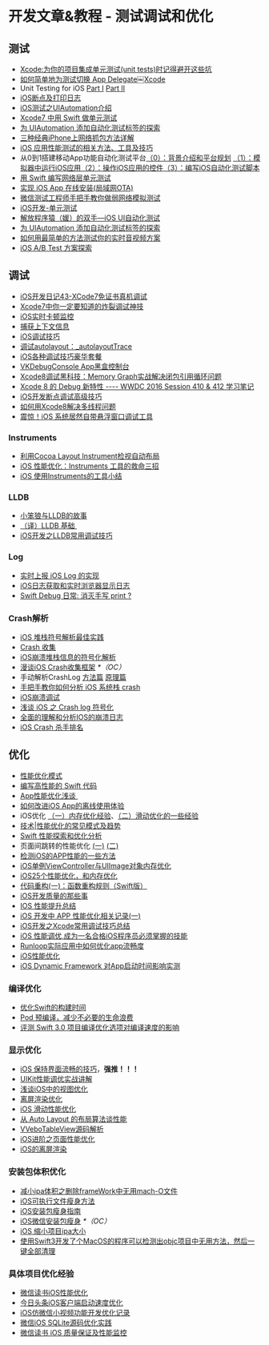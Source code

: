 # 开发文章&教程 - 测试调试和优化
## 测试
- [Xcode:为你的项目集成单元测试(unit tests)时记得避开这些坑][1]
- [如何简单地为测试切换 App Delegate￼Xcode][2] 
- Unit Testing for iOS [Part Ⅰ][3] [Part Ⅱ][4]
- [iOS断点及打印日志][5]
- [iOS测试之UIAutomation介绍][6]
- [Xcode7 中用 Swift 做单元测试][7]
- [为 UIAutomation 添加自动化测试标签的探索][8]
- [三种经典iPhone上网络抓包方法详解][9]
- [iOS 应用性能测试的相关方法、工具及技巧][10]
- 从0到1搭建移动App功能自动化测试平台[（0）：背景介绍和平台规划][11] [（1）：模拟器中运行iOS应用][12][（2）：操作iOS应用的控件][13][（3）：编写iOS自动化测试脚本][14]
- [用 Swift 编写网络层单元测试][15]
- [实现 iOS App 在线安装(局域网OTA)][16]
- [微信测试工程师手把手教你做弱网络模拟测试][17]
- [iOS开发-单元测试][18]
- [解放程序猿（媛）的双手—iOS UI自动化测试][19]
- [为 UIAutomation 添加自动化测试标签的探索][20]
- [如何用最简单的方法测试你的实时音视频方案][21]
- [iOS A/B Test 方案探索][22]

## 调试
- [iOS开发日记43-XCode7免证书真机调试][23]
- [Xcode7中你一定要知道的炸裂调试神技][24]
- [iOS实时卡顿监控][25]
- [捕获上下文信息][26]
- [iOS调试技巧][27]
- [调试autolayout：\_autolayoutTrace][28]
- [iOS各种调试技巧豪华套餐][29]
- [VKDebugConsole App黑盒控制台][30]
- [Xcode8调试黑科技：Memory Graph实战解决闭包引用循环问题][31]
- [Xcode 8 的 Debug 新特性 ---- WWDC 2016 Session 410 & 412 学习笔记][32]
- [iOS开发断点调试高级技巧][33]
- [如何用Xcode8解决多线程问题][34]
- [震惊！iOS 系统居然自带悬浮窗口调试工具][35]

### Instruments
- [利用Cocoa Layout Instrument检视自动布局][36]
- [iOS 性能优化：Instruments 工具的救命三招][37]
- [iOS 使用Instruments的工具小结][38]

### LLDB
- [小笨狼与LLDB的故事][39]
- [（译）LLDB 基础 ][40]
- [iOS开发之LLDB常用调试技巧][41]

### Log
- [实时上报 iOS Log 的实现][42]
- [iOS日志获取和实时浏览器显示日志][43]
- [Swift Debug 日常: 消灭手写 print ?][44]

### Crash解析
- [iOS 堆栈符号解析最佳实践][45]
- [Crash 收集][46]
- [iOS崩溃堆栈信息的符号化解析][47]
- [漫谈iOS Crash收集框架][48] _\*（OC）_
- 手动解析CrashLog [方法篇][49] [原理篇][50]
- [手把手教你如何分析 iOS 系统栈 crash][51]
- [iOS崩溃调试][52]
- [浅谈 iOS 之 Crash log 符号化][53]
- [全面的理解和分析IOS的崩溃日志][54]
- [iOS Crash 杀手排名][55]

## 优化
- [性能优化模式][56]
- [编写高性能的 Swift 代码][57]
- [App性能优化浅谈 ][58]
- [如何改进iOS App的离线使用体验][59]
- iOS优化 [（一）内存优化经验][60]、[（二）滑动优化的一些经验][61]
- [技术|性能优化的常见模式及趋势][62]
- [Swift 性能探索和优化分析][63]
- 页面间跳转的性能优化 [(一)][64] [(二)][65]
- [检测iOS的APP性能的一些方法][66]
- [iOS单例ViewController与UIImage对象内存优化][67]
- [iOS25个性能优化，和内存优化][68]
- [代码重构(一)：函数重构规则（Swift版）][69]
- [iOS开发质量的那些事][70]
- [IOS 性能提升总结][71]
- [iOS 开发中 APP 性能优化相关记录(一)][72]
- [iOS开发之Xcode常用调试技巧总结][73]
- [iOS 性能调优,成为一名合格iOS程序员必须掌握的技能][74]
- [Runloop实际应用中如何优化app流畅度][75]
- [iOS性能优化][76]
- [iOS Dynamic Framework 对App启动时间影响实测][77]

### 编译优化
- [优化Swift的构建时间][78]
- [Pod 预编译，减少不必要的生命浪费][79]
- [评测 Swift 3.0 项目编译优化选项对编译速度的影响][80]

### 显示优化
- [iOS 保持界面流畅的技巧][81]，**强推！！！**
- [UIKit性能调优实战讲解][82]
- [浅谈iOS中的视图优化][83]
- [离屏渲染优化][84]
- [iOS 滑动性能优化][85]
- [从 Auto Layout 的布局算法谈性能][86]
- [VVeboTableView源码解析][87]
- [iOS进阶之页面性能优化][88]
- [iOS的离屏渲染][89]

### 安装包体积优化
- [减小ipa体积之删除frameWork中无用mach-O文件][90]
- [iOS可执行文件瘦身方法][91]
- [iOS安装包瘦身指南][92]
- [iOS微信安装包瘦身][93] _\*（OC）_
- [iOS 缩小项目ipa大小][94]
- [使用Swift3开发了个MacOS的程序可以检测出objc项目中无用方法，然后一键全部清理][95]

### 具体项目优化经验
- [微信读书iOS性能优化][96]
- [今日头条iOS客户端启动速度优化][97]
- [iOS仿微信小视频功能开发优化记录][98]
- [微信iOS SQLite源码优化实践][99]
- [微信读书 iOS 质量保证及性能监控][100]

[1]:	http://www.jianshu.com/p/d15a7dea0c5a "Xcode:为你的项目集成单元测试(unit tests)时记得避开这些坑"
[2]:	http://www.cocoachina.com/ios/20151222/14766.html
[3]:	http://chengway.in/unit-testing-for-ios-part-i/ "Unit Testing for iOS Part Ⅰ"
[4]:	http://chengway.in/unit-testing-for-ios-part-ii/ "Unit Testing for iOS Part Ⅱ"
[5]:	http://www.cnblogs.com/jsin-han/p/5156384.html "iOS断点及打印日志"
[6]:	http://summertreee.github.io/blog/2016/02/29/iosce-shi-zhi-uiautomationjie-shao/ "iOS测试之UIAutomation介绍"
[7]:	http://swift.gg/2016/03/23/unit-testing-swift/ "Xcode7 中用 Swift 做单元测试"
[8]:	http://yulingtianxia.com/blog/2016/03/28/Add-UITest-Label-for-UIAutomation/ "为 UIAutomation 添加自动化测试标签的探索"
[9]:	http://www.cnblogs.com/TingyunAPM/p/5302867.html "三种经典iPhone上网络抓包方法详解"
[10]:	http://ios.jobbole.com/84918/ "iOS 应用性能测试的相关方法、工具及技巧"
[11]:	http://debugtalk.com/post/build-app-automated-test-platform-from-0-to-1-backgroud-introduction "从0到1搭建移动App功能自动化测试平台（0）：背景介绍和平台规划"
[12]:	http://debugtalk.com/post/build-app-automated-test-platform-from-0-to-1-Appium-inspector-iOS-simulator "从0到1搭建移动App功能自动化测试平台（1）：模拟器中运行iOS应用"
[13]:	http://debugtalk.com/post/build-app-automated-test-platform-from-0-to-1-Appium-interrogate-iOS-UI "从0到1搭建移动App功能自动化测试平台（2）：操作iOS应用的控件"
[14]:	http://debugtalk.com/post/build-app-automated-test-platform-from-0-to-1-write-iOS-testcase-scripts "从0到1搭建移动App功能自动化测试平台（3）：编写iOS自动化测试脚本"
[15]:	http://www.jianshu.com/p/9a89aea48257 "用 Swift 编写网络层单元测试"
[16]:	http://www.jianshu.com/p/0546968b2d91 "实现 iOS App 在线安装(局域网OTA)"
[17]:	http://mp.weixin.qq.com/s?__biz=MzAxMzYyNDkyNA==&mid=2651332070&idx=1&sn=2fae22d0089b0af8ace73280f05492b1&scene=1&srcid=0530uZEAvbQFuj1HUrTYUtVd#wechat_redirect
[18]:	http://www.jianshu.com/p/11124d7f4968 "iOS开发-单元测试"
[19]:	http://tmq.qq.com/2016/06/uitestingiosautomation/ "解放程序猿（媛）的双手—iOS UI自动化测试"
[20]:	http://yulingtianxia.com/blog/2016/03/28/Add-UITest-Label-for-UIAutomation/ "为 UIAutomation 添加自动化测试标签的探索"
[21]:	http://www.52im.net/thread-535-1-1.html
[22]:	http://blog.flight.dev.qunar.com/2017/01/09/ios-abtest-explore/
[23]:	http://www.cnblogs.com/Twisted-Fate/p/4935487.html "iOS开发日记43-XCode7免证书真机调试"
[24]:	http://www.jianshu.com/p/70ed36cf8a98
[25]:	http://www.tanhao.me/code/151113.html/ "iOS实时卡顿监控"
[26]:	http://swift.gg/2015/11/16/capturing-context-swiftlang/ "捕获上下文信息"
[27]:	http://www.henishuo.com/ios-lldb-debug-tech/ "iOS调试技巧"
[28]:	http://www.jianshu.com/p/3d642af85171 "调试autolayout：_autolayoutTrace（20160323补充）"
[29]:	http://www.cnblogs.com/androidshouce/p/5586212.html "iOS各种调试技巧豪华套餐"
[30]:	http://awhisper.github.io/2016/05/22/VKDebugConsole-App%E9%BB%91%E7%9B%92%E6%8E%A7%E5%88%B6%E5%8F%B0/ "VKDebugConsole App黑盒控制台"
[31]:	http://www.jianshu.com/p/f792f9aa2e45 "Xcode8调试黑科技：Memory Graph实战解决闭包引用循环问题"
[32]:	http://www.jianshu.com/p/074072c33916 "Xcode 8 的 Debug 新特性 ---- WWDC 2016 Session 410 & 412 学习笔记"
[33]:	http://www.jianshu.com/p/8e9fc9a8ab78
[34]:	http://mp.weixin.qq.com/s/G6toqzbF5dEKemSg6H7DRg
[35]:	http://swift.gg/2017/05/27/ui-debugging-information-overlay/ "[Jinkey 原创]震惊！iOS 系统居然自带悬浮窗口调试工具"
[36]:	http://www.cocoachina.com/ios/20151105/13927.html
[37]:	https://blog.leancloud.cn/2835/
[38]:	http://www.cnblogs.com/ljcgood66/p/6607396.html "iOS 使用Instruments的工具小结"
[39]:	http://www.jianshu.com/p/e89af3e9a8d7 "小笨狼与LLDB的故事"
[40]:	https://segmentfault.com/a/1190000004976815 "[译] LLDB 基础"
[41]:	http://devthinking.com/ios%E5%BC%80%E5%8F%91%E4%B9%8Blldb%E5%B8%B8%E7%94%A8%E8%B0%83%E8%AF%95%E6%8A%80%E5%B7%A7/
[42]:	http://mp.weixin.qq.com/s?__biz=MzIwMTYzMzcwOQ==&mid=2650948350&idx=1&sn=102e05d9ffb80ede917cf3f3b5959e19&scene=1&srcid=05294DgJYqxeAuyOCIlBuPkU&from=groupmessage&isappinstalled=0#wechat_redirect
[43]:	https://yohunl.com/iosri-zhi-huo-qu-he-shi-shi-liu-lan-qi-xian-shi-ri-zhi/ "iOS日志获取和实时浏览器显示日志"
[44]:	http://www.jianshu.com/p/55ce421e47e9 "Swift Debug 日常: 消灭手写 print ?"
[45]:	http://mp.weixin.qq.com/s?__biz=MzI1MTA1MzM2Nw==&mid=2649796873&idx=1&sn=277473e13b99b6488609181df7b3b9ff&chksm=f1fcc551c68b4c47f95a6519c0a863c9c6fb29f278903c1b8c5bb036bf26783fb9431c9d6461&scene=0#wechat_redirect
[46]:	https://wilddylan.github.io/2016/08/05/Crash/ "Crash 收集"
[47]:	http://crash.163.com/#news/!newsId=25 "iOS崩溃堆栈信息的符号化解析"
[48]:	http://nianxi.net/ios/ios-crash-reporter/
[49]:	http://foggry.com/blog/2015/07/27/ru-he-shou-dong-jie-xi-crashlog/ "手动解析CrashLog之----方法篇"
[50]:	http://foggry.com/blog/2015/08/10/ru-he-shou-dong-jie-xi-crashlogzhi-yuan-li-pian/ "手动解析CrashLog之----原理篇"
[51]:	http://bugly.qq.com/bbs/forum.php?mod=viewthread&tid=194
[52]:	http://www.jianshu.com/p/77660e626874 "iOS崩溃调试"
[53]:	http://news.oneapm.com/crash-log-ios/ "浅谈 iOS 之 Crash log 符号化"
[54]:	http://www.jianshu.com/p/5119f76d93d6
[55]:	http://www.jianshu.com/p/c7efbc283480
[56]:	http://tech.meituan.com/performance_tuning_pattern.html "性能优化模式"
[57]:	http://www.oschina.net/translate/swift-optimizationtips
[58]:	http://blog.csdn.net/wwj_748/article/details/50322581 "App性能优化浅谈"
[59]:	http://www.cnblogs.com/jgCho/p/5287185.html "如何改进iOS App的离线使用体验"
[60]:	http://www.jianshu.com/p/ef52250df748 "iOS优化（一）内存优化经验"
[61]:	http://www.jianshu.com/p/f72da9dd48e2 "iOS优化（二）滑动优化的一些经验"
[62]:	http://mp.weixin.qq.com/s?__biz=MzA5MTA0NjgzMQ==&mid=402378996&idx=1&sn=375044215c5189638570291fb89afa45&scene=1&srcid=0107C7OW9W8ANejPmmfcVRrB&from=groupmessage&isappinstalled=0#wechat_redirect
[63]:	https://onevcat.com/2016/02/swift-performance/ "Swift 性能探索和优化分析"
[64]:	http://www.jianshu.com/p/77847c0027c9 "页面间跳转的性能优化(一)"
[65]:	http://www.jianshu.com/p/92532c2b1d55 "页面间跳转的性能优化(二)"
[66]:	http://www.starming.com/index.php
[67]:	http://blog.talisk.cn/blog/2016/03/30/iOS-Singleton-ViewController-Performance-optimization/
[68]:	http://www.cnblogs.com/GYCocoa/p/5404325.html "iOS25个性能优化，和内存优化"
[69]:	http://www.cnblogs.com/ludashi/p/5223241.html "代码重构(一)：函数重构规则（Swift版）"
[70]:	http://crash.163.com/#news/!newsId=12 "iOS开发质量的那些事"
[71]:	http://www.jianshu.com/p/866ba7a38a23 "IOS 性能提升总结"
[72]:	http://devxiaofan.com/2016/10/07/iOS-%E5%BC%80%E5%8F%91%E4%B8%AD-APP-%E6%80%A7%E8%83%BD%E4%BC%98%E5%8C%96%E7%9B%B8%E5%85%B3%E8%AE%B0%E5%BD%95-%E4%B8%80/ "iOS 开发中 APP 性能优化相关记录(一)"
[73]:	http://www.jianshu.com/p/d8bc3d74dc3e
[74]:	http://www.jianshu.com/p/05b68c84913a
[75]:	http://www.jianshu.com/p/2db318d68e7e
[76]:	http://blog.csdn.net/qq_26359763/article/details/51638925
[77]:	http://www.jianshu.com/p/3263009e9228
[78]:	http://geek.csdn.net/news/detail/73501
[79]:	https://mp.weixin.qq.com/s?__biz=MzIwMTYzMzcwOQ==&mid=2650948341&idx=1&sn=bf12097fe33d3bb553fab040a394eab6
[80]:	https://zhuanlan.zhihu.com/p/23169818
[81]:	http://blog.ibireme.com/2015/11/12/smooth_user_interfaces_for_ios/
[82]:	http://www.jianshu.com/p/619cf14640f3 "UIKit性能调优实战讲解"
[83]:	http://www.jianshu.com/p/5c968a240e27 "浅谈iOS中的视图优化"
[84]:	http://www.jianshu.com/p/ca51c9d3575b "离屏渲染优化"
[85]:	http://www.cnblogs.com/smileEvday/articles/iOS_performance.html "iOS 滑动性能优化"
[86]:	http://draveness.me/layout-performance/ "从 Auto Layout 的布局算法谈性能"
[87]:	http://www.jianshu.com/p/78027a3a2c41
[88]:	http://www.jianshu.com/p/1b5cbf155b31
[89]:	http://www.imlifengfeng.com/blog/?p=593 "iOS的离屏渲染"
[90]:	http://jaq.alibaba.com/community/art/show?articleid=229 "减小ipa体积之删除frameWork中无用mach-O文件"
[91]:	http://www.cnblogs.com/jgCho/p/5627169.html "iOS可执行文件瘦身方法"
[92]:	http://www.zoomfeng.com/blog/ipa-size-thin.html "iOS安装包瘦身指南"
[93]:	https://mp.weixin.qq.com/s?__biz=MzAwNDY1ODY2OQ==&mid=207986417&idx=1&sn=77ea7d8e4f8ab7b59111e78c86ccfe66&scene=1&srcid=1024pgRuhHtElUqPlXjsizht&key=b410d3164f5f798e9752971b4cb76dd5efae6b5c2f1f10cbafd3573c6186c16ee60ce346711f7433ff6ab0d6aa974e3e&ascene=0&uin=MTQxOTU1ODg4MQ==&devicetype=iMac+MacBookPro11,5+OSX+OSX+10.11+build(15A284)&version=11020201&pass_ticket=h1CfhovWAS61j24tFYTljyTFl4r9BUlFON7H+Nl6hMV1ZpVN2kG4/LL6yxnDUjd9
[94]:	http://www.jianshu.com/p/fe857394a61f
[95]:	http://www.jianshu.com/p/a53480ad0364
[96]:	http://dev.qq.com/topic/578c93ca9644bd524bfcabe8
[97]:	https://techblog.toutiao.com/2017/01/17/iosspeed/
[98]:	http://www.jianshu.com/p/6d35bb53f4ac "iOS仿微信小视频功能开发优化记录"
[99]:	http://mp.weixin.qq.com/s?__biz=MzAwNDY1ODY2OQ==&mid=2649286361&idx=1&sn=78bbcda7f41a14291ad71289e4821f71&scene=0#wechat_redirect
[100]:	http://wereadteam.github.io/2016/12/12/Monitor/